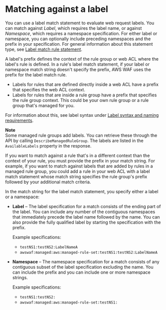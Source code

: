 # Matching against a label<a name="waf-rule-label-match"></a>

You can use a label match statement to evaluate web request labels\. You can match against *Label*, which requires the label name, or against *Namespace*, which requires a namespace specification\. For either label or namespace, you can optionally include preceding namespaces and the prefix in your specification\. For general information about this statement type, see [Label match rule statement](waf-rule-statement-type-label-match.md)\. 

A label's prefix defines the context of the rule group or web ACL where the label's rule is defined\. In a rule's label match statement, if your label or namespace match string doesn't specify the prefix, AWS WAF uses the prefix for the label match rule\. 
+ Labels for rules that are defined directly inside a web ACL have a prefix that specifies the web ACL context\. 
+ Labels for rules that are inside a rule group have a prefix that specifies the rule group context\. This could be your own rule group or a rule group that's managed for you\. 

For information about this, see label syntax under [Label syntax and naming requirements](waf-rule-label-requirements.md)\. 

**Note**  
Some managed rule groups add labels\. You can retrieve these through the API by calling `DescribeManagedRuleGroup`\. The labels are listed in the `AvailableLabels` property in the response\.

If you want to match against a rule that's in a different context than the context of your rule, you must provide the prefix in your match string\. For example, if you want to match against labels that are added by rules in a managed rule group, you could add a rule in your web ACL with a label match statement whose match string specifies the rule group's prefix followed by your additional match criteria\. 

In the match string for the label match statement, you specify either a label or a namespace: 
+ **Label** – The label specification for a match consists of the ending part of the label\. You can include any number of the contiguous namespaces that immediately precede the label name followed by the name\. You can also provide the fully qualified label by starting the specification with the prefix\. 

  Example specifications:
  + `testNS1:testNS2:LabelNameA`
  + `awswaf:managed:aws:managed-rule-set:testNS1:testNS2:LabelNameA`

   
+ **Namespace** – The namespace specification for a match consists of any contiguous subset of the label specification excluding the name\. You can include the prefix and you can include one or more namespace strings\. 

  Example specifications: 
  + `testNS1:testNS2:`
  + `awswaf:managed:aws:managed-rule-set:testNS1:`